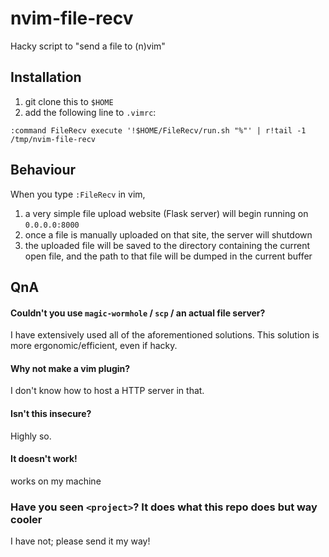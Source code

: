 # nvim-file-recv
Hacky script to "send a file to (n)vim"

## Installation
1. git clone this to `$HOME`
2. add the following line to `.vimrc`:
```vimrc
:command FileRecv execute '!$HOME/FileRecv/run.sh "%"' | r!tail -1 /tmp/nvim-file-recv
```

## Behaviour
When you type `:FileRecv` in vim,
1. a very simple file upload website (Flask server) will begin running on `0.0.0.0:8000`
2. once a file is manually uploaded on that site, the server will shutdown
3. the uploaded file will be saved to the directory containing the current open file, and the path to that file will be dumped in the current buffer

## QnA
#### Couldn't you use `magic-wormhole` / `scp` / an actual file server?
I have extensively used all of the aforementioned solutions. This solution is more ergonomic/efficient, even if hacky.

#### Why not make a vim plugin?
I don't know how to host a HTTP server in that.

#### Isn't this insecure?
Highly so.

#### It doesn't work!
works on my machine

### Have you seen `<project>`? It does what this repo does but way cooler
I have not; please send it my way!
